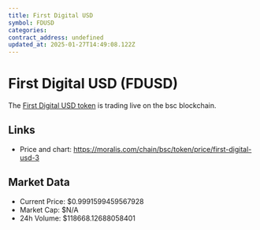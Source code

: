 ```yaml
---
title: First Digital USD
symbol: FDUSD
categories: 
contract_address: undefined
updated_at: 2025-01-27T14:49:08.122Z
---
```


# First Digital USD (FDUSD)
The [First Digital USD token](https://moralis.com/chain/bsc/token/price/first-digital-usd-3) is trading live on the bsc blockchain.

## Links
- Price and chart: https://moralis.com/chain/bsc/token/price/first-digital-usd-3

## Market Data
- Current Price: $0.9991599459567928
- Market Cap: $N/A
- 24h Volume: $118668.12688058401
